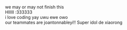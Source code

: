 we may or may not finish this
<br>
HIIIII :333333
<br>
i love coding yay uwu ewe owo
<br>
our teammates are joantonnableyi!!
Super idol de xiaorong
